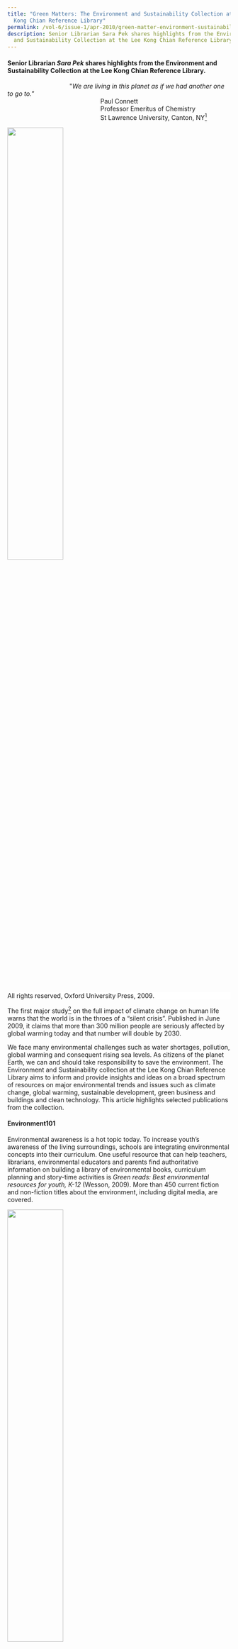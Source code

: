 ```yaml
---
title: "Green Matters: The Environment and Sustainability Collection at the Lee
  Kong Chian Reference Library"
permalink: /vol-6/issue-1/apr-2010/green-matter-environment-sustainability/
description: Senior Librarian Sara Pek shares highlights from the Environment
  and Sustainability Collection at the Lee Kong Chian Reference Library.
---
```

#### Senior Librarian&nbsp;_Sara Pek_&nbsp;shares highlights from the Environment and Sustainability Collection at the Lee Kong Chian Reference Library.

          "*We are living in this planet as if we had another one to go to.*”<br>               Paul Connett<br>               Professor Emeritus of Chemistry <br>               St Lawrence University, Canton, NY[^1]

<img style="width:50%;" src="/images/Vol%206%20Issue%201/GreenMatters/Oxford%20companion%20to%20global%20change.jpg">
 <div style="background-color: white;">All rights reserved, Oxford University Press, 2009.</div>

The first major study[^2] on the full impact of climate change on human life warns that the world is in the throes of a “silent crisis”. Published in June 2009, it claims that more than 300 million people are seriously affected by global warming today and that number will double by 2030.

We face many environmental challenges such as water shortages, pollution, global warming and consequent rising sea levels. As citizens of the planet Earth, we can and should take responsibility to save the environment. The Environment and Sustainability collection at the Lee Kong Chian Reference Library aims to inform and provide insights and ideas on a broad spectrum of resources on major environmental trends and issues such as climate change, global warming, sustainable development, green business and buildings and clean technology. This article highlights selected publications from the collection.

#### **Environment101**

Environmental awareness is a hot topic today. To increase youth’s awareness of the living surroundings, schools are integrating environmental concepts into their curriculum. One useful resource that can help teachers, librarians, environmental educators and parents find authoritative information on building a library of environmental books, curriculum planning and story-time activities is *Green reads: Best environmental resources for youth, K-12* (Wesson, 2009). More than 450 current fiction and non-fiction titles about the environment, including digital media, are covered. 

<img style="width:50%;" src="/images/Vol%206%20Issue%201/GreenMatters/Green%20Reads.jpg">
 <div style="background-color: white;">All rights reserved, Libraries Unlimited/ABC-CLIO, 2009.</div>

Students and professionals seeking to understand the environmental sciences can refer to a range of references on the topics. *The Oxford companion to global change* (Goudie &amp; Cuff, 2009) is a well-balanced coverage of the Earth systems and human factors. It examines key environmental events, trends and issues related to global change. The 2007 *report of the Intergovernmental Panel on Climate Change (IPCC)*, which assesses the scientific, technical, environmental, economic and social aspects of climate change, is discussed.

Numerous heroes of the environment have cared intensely about the environment. Works on these prominent environmental leaders and visionaries, activists, scientists, innovators and entrepreneurs such as Rachel Carson, Aldo Leopold, Jane Goodall, John Muir, David Attenborough, Al Gore, Tim Flannery, Lester Brown and Henry David Thoreau can be found in the library.

One book that many considered as the most important environmental book of the 20th century is Rachel Carson’s *Silent spring* (Carson, 1962, 1994 reprint). Carson alerts readers on the widespread use of chemical pesticides destroying wildlife and posing serious threat to public health. The brave woman faced condemnation and strikes by the chemical industry to ban the book. In the end, she succeeded in creating public awareness of the environment, which led to changes in government policy and inspired the modern ecological movement.

<img style="width:50%;" src="/images/Vol%206%20Issue%201/GreenMatters/Silent%20Spring.jpg">
 <div style="background-color: white;">All rights reserved, Houghton Mifflin, 1994.</div>

Earth Day is celebrated every year. It is a special day to appreciate the planet Earth and be environmentally conscious. The first Earth Day in 1970 was often thought as one of the factors leading to the field of environmental ethics. A good introduction to this increasingly urgent topic is *Environmental ethics: An anthology* (Rolston &amp; Light, 2003). This text is compilation of classical and contemporary essays on key environmental debates and issues.

Cities throughout the world face the common challenge to balance sustainability, economic progress and good governance. There are many discussions addressing the subject of environmentally sustainable development such as: *Resilient cities: Responding to peak oil and climate change* (Newman, Beatley &amp; Boyer, 2009) and *World cities: Achieving liveability and vibrancy* (Ooi &amp; Yuen, 2010).

The largest and most discussed report in recent years is *Stern Review on the Economics of Climate Change* (Stern, 2007). This 700-page report is a comprehensive analysis of the economic aspects of environmental issues. Compiled by an economist, the review gives an optimistic assessment for the future but warns that the world must act now on climate change to avoid devastating economic consequences.

A deluge of eco-literature has been coming to the library shelves. Some books carry weight for the specific message they convey. Others stand out for the clarity they bring to environmental and climate issue such as global warming, carbon footprints and greenhouse emissions. Many popular works have become instant classics.

Some of these green books include: *Our choice: A plan to solve the climate crisis* (Gore, 2009), *Hot, flat, and crowded: Why we need a green revolution – and how it can renew America* (Friedman, 2008), *Earth in mind: On education, environment, and the human* (Orr, 2004) and *Eco barons: The dreamers, schemers, and millionaires who are saving our planet* (Humes, 2009).

<img style="width:50%;" src="/images/Vol%206%20Issue%201/GreenMatters/Hot,%20Flat%20and%20Crowded.jpg">
 <div style="background-color: white;">All rights reserved, Farrar, Straus &amp; Giroux, c2008.</div>

#### **Global Race for Clean Resources**

    *“Because our economic future depends on our leadership<br>   in the industries of the future, we are investing in basic applied <br>   research... We know the nation that leads in clean energy<br>   will be the nation that leads the world.”*<br>   *United States President Barack Obama’s speech[^3] on the economy<br>   and job creation ideas on 8 December 2009.*

The benefits of producing clean and sustainable power from renewable energy sources have received growing attention worldwide, including in Singapore. The International Energy Agency (IEA) reports[^4] that nations must invest US$37 trillion in energy technologies by 2030 to avoid climate catastrophe and meet energy needs. Asia’s rising “clean technology tigers”[^5] – China, Japan and South Korea – are poised to win the clean energy race with their hefty investment in clean energy infrastructure and technology.

Since identifying clean technology as a strategic part of a sustainable economy, the Singapore government has committed $700 million[^6] for R&amp;D and manpower training to grow the sector. Clean technology or “clean-tech” is applied in a broad range of industries, including energy, water, manufacturing, advanced materials and transportation. Examples of clean-tech are solar and wind energy, water filtration and electric vehicles.

To support the information needs of this rapidly emerging field, the library has built a collection of key publications on market trends, investment, technological and economic aspects of renewable energy. Recent titles include: *Global energy transformation: Four necessary steps to make clean energy the next success story* (Larson, 2009), *Clean money: Picking winners in the green tech boom* (Rubino, 2009) and *The clean tech revolution: Discover the top trends, technologies, and companies to watch* (Pernick &amp; Wilder, 2008).

<img style="width:80%;" src="/images/Vol%206%20Issue%201/GreenMatters/Presentation1.jpg">
 <div style="background-color: white;">(Left) All rights reserved. John Wiley &amp; Sons, 2009. <br>  (Right) All rights reserved, Collins Business, 2008.</div>

The push for environmental and water technologies (EWT) industry has also thrown up new and exciting challenges for those in the engineering fields. Job seekers and practicing engineers looking to strengthen their career prospects can refer to titles like *Alternative energy systems and application* (Hodge, 2010) and *Energy systems engineering: Evaluation and implementation* (Vanek &amp; Albright, 2008), *The Yaws handbook of properties for environmental and green engineering* (Yaws, 2008) and *Handbook of environmental engineering calculations* (Lee &amp; Lin, 2007).

Online databases,[^7] such as IEEE/IET electronic library, SpringerLink, Nature.com and Proquest Science offer, premium content from international journals and reports. Library users can access these resources at the library or at home. Some of the periodicals available are *Energy Design Update*, *Energy Compass*, *Energy Engineering*, *Energy Intelligence*, *The Energy Journal*, *The Journal of Energy Markets*, *Water &amp; Wastewater International, Water Environment Research and Journal of Water Resource and Protection*.

#### **Going Green**
Green is now mainstream. A National Geographic survey, Greendex[^8] shows that consumers are buying more green products even during the economic crisis of 2008. Companies are introducing new greener products. Books on green marketing and green business like *The truth about green business* (Friend &amp; Kordesch &amp; Privitt, 2009), *Harvard Business Review on green business strategy* (Harvard business review, 2007) and *Strategies for the green economy: Opportunities and challenges in the new world of business* (Makower &amp; Pike, 2009) are relevant to this segment of readers.

<img src="/images/Vol%206%20Issue%201/GreenMatters/Strategies%20for%20Green%20Economy.jpg" style="width:50%;">
 <div style="background-color: white;">All rights reserved, McGrawHill, 2009.
</div>

However, media experts[^9] warn that marketing strategies dubbed “greenwashing” could be leading the eco-conscious astray as more companies are making false or misleading green marketing claim.

With pressing interest in green economy, organisations are adapting to new environmental policy and regulations. Others are developing strategies for sustainable business or “green” their operation. Policy makers and business stakeholders wondering how policy decisions come about can be better informed from books such as *Environmental policy analysis and practice* (Greenberg, 2007). The author explains clearly how all policy considerations are broken down and tools that are widely used in policy analysis.

The Singapore government has been a key driver for environmental change since independence. After 40 years of dedicated green and clean programmes, the country has won numerous international accolades. Readers interested to trace the remarkable transformation of Singapore can refer to books about Singapore’s experience with environmental management and pollution control.

Energy-efficient buildings are universally recognised to reduce greenhouse gas emission. A Singapore Green Building Council (SGBC) was set up to drive the green-buildings movement in Singapore.[^10] The Building and Construction Authority (BCA) has announced ambitious efforts to have 80% of Singapore‘s buildings attain minimum green-certified standards by 2030. The “green collar” sector is expected to grow by leaps and bounds. There will be strong demand for manpower in the development, design, construction, operation and maintenance of green buildings.

Environmental planners, consultants and plant operators looking for references on energy efficient buildings, green architecture and ecocity will find many new titles on the topics, for example, *The green building bottom line: The real cost of sustainable building* (Melaver &amp; Mueller, 2009), *Ecomasterplanning* (Yeang, 2009) and *Green architecture now!* (Jodidio, 2009).

<img style="width:50%;" src="/images/Vol%206%20Issue%201/GreenMatters/Green%20Building%20Bottomline.jpg">
<div style="background-color: white;">All rights reserved, John Wiley &amp; Sons, c2010.</div>

Green vehicles will soon hit the roads in Singapore. A multi-agency taskforce led by the Energy Market Authority (EMA) and Land Transport Authority (LTA) has embarked on national electric vehicles (EVs) test-bedding programme.[^11] It will allow testing of different EV prototypes and charging technologies and research into vehicle-to-grid (V2G) power. Anyone interested to know the technology and issues behind EV can refer to books such as *Future cars: Bio fuel, hybrid, electric, hydrogen, fuel economy in all sizes and shapes* (Bethscheider-Kieser, 2008) and *Plug-in electric vehicles: What role for Washington?* (Sandalow, 2009).

<img src="/images/Vol%206%20Issue%201/GreenMatters/Eco%20Master%20Planning1.jpg" style="width:100%;">
 <div style="background-color: white;">All rights reserved, Chichester, 2009.</div>

#### **Conclusion**

It is currently believed that science and technology can provide effective solutions to most environmental problems. However, efforts to conserve natural resources and preserve the wilderness and even local culture should not be overlooked to ensure a healthy environment for all living beings on Earth. To quote a recent ad from The Singapore Environmental Council (SEC), “It starts with their lives. It ends with yours.” Humans and animals are all affected by global warming. Go, read green and live green.

<br>
<div style="background-color: white;">
<br>
<img src="/images/Authors/Sara%20Pek.jpg" style="width: 100px; height: 100px;">
<center><b>Sara Pek</b><br>Senior Librarian<br>Lee Kong Chian Reference Library<br>National Library </center></div>

#### **REFERENCES**

Al Gore, [_Our Choice: A Plan To Solve the Climate Crisis_](https://eservice.nlb.gov.sg/item_holding.aspx?bid=13312231) (London: Bloomsbury, 2009). (Call no. R 363.73874 GOR)

Andrew Light and Holmes Rolston III, eds., [_Environmental Ethics: An Anthology_](https://eservice.nlb.gov.sg/item_holding.aspx?bid=11541830) (Oxford: Blackwell, 2003). (Call no. R 179.1 ENV)

B. K. Hodge, [_Alternative Energy Systems and Applications_](https://eservice.nlb.gov.sg/item_holding.aspx?bid=13167932) (Hoboken: John Wiley &amp; Sons, 2010). (Call no. R 621.042 HOD)

C. C. Lee and Shun Dar Lin, eds., [_Handbook of Environmental Engineering Calculations_](https://eservice.nlb.gov.sg/item_holding.aspx?bid=12909666) (New York: McGraw Hill, 2007). (Call no. R 628 HAN)

Carl L. Yaws, [_The Yaws Handbook of Properties for Environmental and Green Engineering_](https://eservice.nlb.gov.sg/item_holding.aspx?bid=13100386) (Houston: Gulf Pub. Co., 2008). (Call no. R 660 YAW)

David Cuff and Andrew S. Goudie, eds., [_The Oxford Companion to Global Change_](https://eservice.nlb.gov.sg/item_holding.aspx?bid=13162554) (New York: Oxford University Press, 2009). (Call no. R 363.7 OXF)

David B. Sandalow, [_Plug-In Electric Vehicles: What Role for Washington?_](https://eservice.nlb.gov.sg/item_holding.aspx?bid=13178919) (Washington, D.C.: Brookings Institution Press, 2009). (Call no. R 388.32 PLU)

David W. Orr, [_Earth in Mind: On Education, Environment, and the Human Prospect_](https://eservice.nlb.gov.sg/item_holding.aspx?bid=12444585) (Washington, D.C.: Island Press, 2004). (Call no. R 363.70071 ORR)

Edward Humes, [_Eco Barons: The Dreamers, Schemers, and Millionaires Who Are Saving Our Planet_](https://eservice.nlb.gov.sg/item_holding.aspx?bid=13173948) (New York: Ecco, 2009). (Call no. R 363.70092273 HUM)

Francis M. Vanek and Louis D. Albright, [_Energy Systems Engineering: Evaluation and Implementation_](https://eservice.nlb.gov.sg/item_holding.aspx?bid=13133245) (New York: McGraw-Hill, 2008). (Call no. R 621.4 VAN)

Gil Friend, Nicholas Kordesch and Benjamin Privitt, [_The Truth About Green Business_](https://eservice.nlb.gov.sg/item_holding.aspx?bid=13182253) (N.J.: FT Pres, 2009). (Call no. RBUS 658.4083 FRI)

[_Harvard Business Review on Green Business Strategy_](https://eservice.nlb.gov.sg/item_holding.aspx?bid=12944604) (Boston: Harvard Business School Pub, 2007). (Call no. RBUS 658.4083 HAR)

Joel Makower and Cara Pike, [_Strategies for the Green Economy: Opportunities and Challenges in the New World of Business_](https://eservice.nlb.gov.sg/item_holding.aspx?bid=13056642) (New York: McGraw-Hill, 2009). (Call no. RBUS 658.4083 MAK)

John Rubino, [_Clean Money: Picking Winners in the Green-Tech Boom_](https://eservice.nlb.gov.sg/item_holding.aspx?bid=13053340) &nbsp;(Hoboken: John Wiley &amp; Sons, 2009). (Call no. RBUS 332.6 RUB)

Ken Yeang, [_Ecomasterplanning_](https://eservice.nlb.gov.sg/item_holding.aspx?bid=13188044) (Hoboken: Chichester, 2009). (Call no. RSEA 720.47 YEA)

Lindsay Patrick Wesson, _Green Reads: Best Environmental Resources for Youth, K-12_ (Calif. Libraries Unlimited/ABC-CLIO, 2009)

Martin Melaver and Phyllis Mueller, eds., [_The Green Building Bottom Line: The Real Cost of Sustainable Building_](https://eservice.nlb.gov.sg/item_holding.aspx?bid=13112840) (New York: McGraw-Hill, 2009). (Call no. R 690.8047 GRE)

Mats Larsson, [_Global Energy Transformation: Four Necessary Steps To Make Clean Energy the Next Success Story_](https://eservice.nlb.gov.sg/item_holding.aspx?bid=13229157) (New York: Palgrave Macmillan, 2009). (Call no. R 333.79 LAR)

Michael R. Greenberg, [_Environmental Policy Analysis and Practice_](https://eservice.nlb.gov.sg/item_holding.aspx?bid=13005109) (N.J.: Rutgers University Press, 2007). (Call no. R 363.700973 GRE)

Nicholas Stern, [_The Economics of Climate Change: The Stern Review_](https://eservice.nlb.gov.sg/item_holding.aspx?bid=12845998) (Cambridge, UK: Cambridge University Press, 2007). (Call no. R 363.73874 GRE)

Ooi Giok Ling and Belinda Yuen, eds., [_World Cities: Achieving Liveability and Vibrancy_](https://eservice.nlb.gov.sg/item_holding.aspx?bid=13219134) &nbsp;(Singapore: World Scientific, 2010). (Call no. RSING 338.927 WOR)

Peter Newman, Timothy Beatley and Heather Boyer, [_Resilient Cities: Responding to Peak Oil and Climate Change_](https://eservice.nlb.gov.sg/item_holding.aspx?bid=13101977) (Washington, D.C.: Island Press, 2009). (Call no.: R 307.76 NEW)

Philip Jodidio, [_Grüne Architektur Heute! = L’architecture Verte D’aujourd’hui!_](https://eservice.nlb.gov.sg/item_holding.aspx?bid=13220846) \[Green architecture now!\] (\[Germany\]: Taschen, 2009). (Call no. RART 720.47 JOD)

Rachel Carson, _Silent Spring_ (Boston: Houghton Mifflin, 1994)

Ron Pernick and Clint Wilder, [_The Clean Tech Revolution: Discover the Top Trends, Technologies, and Companies To Watch_](https://eservice.nlb.gov.sg/item_holding.aspx?bid=13071606) (New York: Collins Business, 2008). (Call no.: R 333.794 PER)

Thomas L. Friedman, [_Hot, Flat, and Crowded: Why We Need a Green Revolution – And How It Can Renew America_](https://eservice.nlb.gov.sg/item_holding.aspx?bid=13092394) (New York: Farrar, Straus and Giroux, 2008). (Call no. R 363.705250973 FRI)

Ulrich Bethscheider-Kieser, [_Future Cars: Bio Fuel, Hybrid, Electric, Hydrogen, Fuel Economy in All Sizes and Shapes_](https://eservice.nlb.gov.sg/item_holding.aspx?bid=13149411) (Ludwigsburg: Avedition, 2008). (Call no. R 629.229 BET)
 
#### **NOTES**

[^1]: “Commissioners Face Waste Disposal Crisis,” _The Frederick News Post_, 30 August 2007.

[^2]: “Human Impact Report: Climate Change - The Anatomy of a Silent Crisis,” Global Humanitarian Forum, accessed 18 January 2010, https://gsdrc.org/document-library/human-impact-report-climate-change-the-anatomy-of-a-silent-crisis/#:~:text=This%20report%20documents%20the%20devastation,people%20are%20at%20extreme%20risk.

[^3]: Barack Obama, “Remarks by the President on Job Creation and Economic Growth,” speech, The White House, The Brookings Institution, 8 December 2009, https://obamawhitehouse.archives.gov/the-press-office/remarks-president-job-creation-and-economic-growth

[^4]: “World Energy Outlook 2009,” International Energy Agency, November 2009, https://www.iea.org/reports/world-energy-outlook-2009

[^5]: Breakthrough Institute and the Information Technology and Innovation Foundation, “Rising Tigers, Sleeping Giant: Asian Nations Set To Dominate the Clean Energy Race by Out-Investing the United States,” published November 2009,  https://s3.us-east-2.amazonaws.com/uploads.thebreakthrough.org/legacy/blog/Rising\_Tigers.pdf

[^6]: Chee K. G, “High Hopes for Singapore Cleantech,” _Cleantech_, published1 March 2009.

[^7]: National Library Board, _eResources_, accessed 18 January 2010, [http://eresources.nlb.gov.sg/](http://eresources.nlb.gov.sg/)

[^8]: “GreenDex: Survey of Sustainable Consumption,” _National Geographic_, accessed 2009.

[^9]: “Beware the Great “Greenwashing” Con, Experts Warn,” _Independent_, 6 December 2009.

[^10]: “A Strategic Plan,” Singapore Green Building Council, accessed 2009.

[^11]: “Electric Vehicles Test Bedding,” Energy Market Authority, accessed 2009, https://www.ema.gov.sg/Electric\_Vehicles\_Test\_Bed.aspx